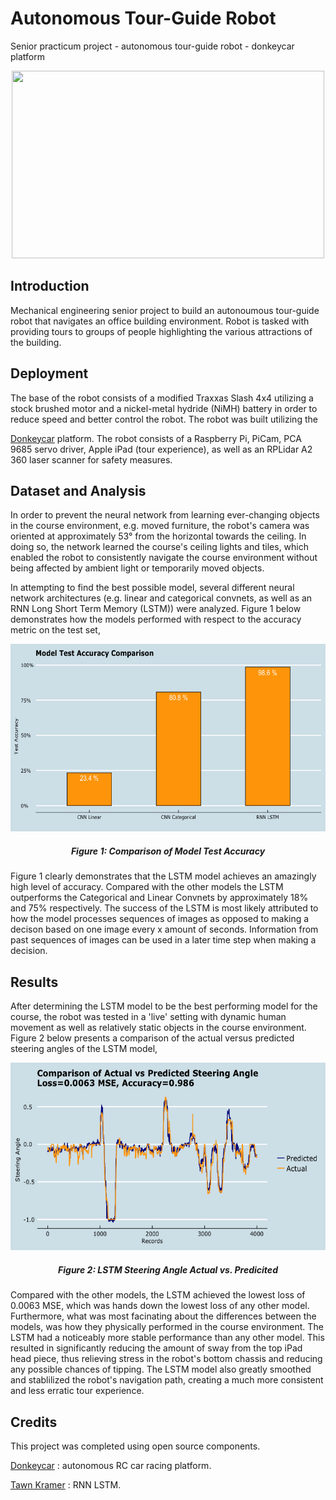 <h1 align="left">  Autonomous Tour-Guide Robot  </h1>
<p align="left"> Senior practicum project - autonomous tour-guide robot - donkeycar platform </p>

<p align="center">
  <img width="500" height="300" src="https://github.com/tylerharmon-1/Deep-Learning/blob/master/Autonomous-Tour-Guide-Robot/tour_guide_robot.gif?raw=true">
</p>


<h2 align="left"> Introduction </h2>
<p align="left"> Mechanical engineering senior project to build an autonoumous tour-guide robot that navigates an office building environment. Robot is tasked with providing tours to groups of people highlighting the various attractions of the building. </p>


<h2 align="left"> Deployment </h2>
<p align="left"> The base of the robot consists of a modified Traxxas Slash 4x4 utilizing a stock brushed motor and a nickel-metal hydride (NiMH) battery in order to reduce speed and better control the robot. The robot was built utilizing the
  
  [Donkeycar](https://github.com/wroscoe/donkey) platform. The robot consists of a Raspberry Pi, PiCam, PCA 9685 servo driver, Apple iPad (tour experience), as well as an RPLidar A2 360 laser scanner for safety measures.</p>

<h2 align="left"> Dataset and Analysis </h2>
<p align="left"> In order to prevent the neural network from learning ever-changing objects in the course environment, e.g. moved furniture, the robot's camera was oriented at approximately 53° from the horizontal towards the ceiling.  In doing so, the network learned the course's ceiling lights and tiles, which enabled the robot to consistently navigate the course environment without being affected by ambient light or temporarily moved objects.
</p>

<p align="left"> In attempting to find the best possible model, several different neural network architectures (e.g. linear and categorical convnets, as well as an RNN Long Short Term Memory (LSTM)) were analyzed. Figure 1 below demonstrates how the models performed with respect to the accuracy metric on the test set,
</p>

<p align="center">
  <img width="700" height="300" src="https://github.com/tylerharmon-1/Deep-Learning/blob/master/Autonomous-Tour-Guide-Robot/model_accuracy_comparison.png?raw=true"
</p>
  
<h5 align="center"> Figure 1: Comparison of Model Test Accuracy </h5>
  
<p align="left"> Figure 1 clearly demonstrates that the LSTM model achieves an amazingly high level of accuracy. Compared with the other models the LSTM outperforms the Categorical and Linear Convnets by approximately 18% and 75% respectively. The success of the LSTM is most likely attributed to how the model processes sequences of images as opposed to making a decison based on one image every x amount of seconds. Information from past sequences of images can be used in a later time step when making a decision.    
<h2 align="left"> Results </h2>

<p align="left"> After determining the LSTM model to be the best performing model for the course, the robot was tested in a 'live' setting with dynamic human movement as well as relatively static objects in the course environment.  Figure 2 below presents a comparison of the actual versus predicted steering angles of the LSTM model,</p>
<p align="center">
  <img width ="700" height="300" src="https://github.com/tylerharmon-1/Deep-Learning/blob/master/Autonomous-Tour-Guide-Robot/lstm_steering_plot.png?raw=true"
</p>
<h5 align="center"> Figure 2: LSTM Steering Angle Actual vs. Predicited </h5>

<p align="left"> Compared with the other models, the LSTM achieved the lowest loss of 0.0063 MSE, which was hands down the lowest loss of any other model.  Furthermore, what was most facinating about the differences between the models, was how they physically performed in the course environment. The LSTM had a noticeably more stable performance than any other model.  This resulted in significantly reducing the amount of sway from the top iPad head piece, thus relieving stress in the robot's bottom chassis and reducing any possible chances of tipping. The LSTM model also greatly smoothed and stablilized the robot's navigation path, creating a much more consistent and less erratic tour experience.  
</p>

<h2 align="left"> Credits </h2>
<p align="left"> This project was completed using open source components.</p>
<p align="left"> 
  
  [Donkeycar](https://github.com/wroscoe/donkey)
   : autonomous RC car racing platform.</p>
  
<p align="left">
  
  [Tawn Kramer](https://github.com/tawnkramer/donkey/blob/master/donkeycar/parts/keras.py)
   : RNN LSTM. </p>

